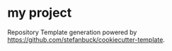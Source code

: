 # my project

Repository Template generation powered by https://github.com/stefanbuck/cookiecutter-template.